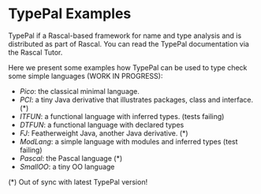 # TypePal Examples

TypePal if a Rascal-based framework for name and type analysis and is distributed as part of Rascal. You can read the TypePal documentation via the Rascal Tutor.

Here we present some examples how TypePal can be used to type check some simple languages (WORK IN PROGRESS):

* _Pico_: the classical minimal language.
* _PCI_: a tiny Java derivative that illustrates packages, class and interface. (*)
* _ITFUN_: a functional language with inferred types. (tests failing)
* _DTFUN_: a functional language with declared types
* _FJ_: Featherweight Java, another Java derivative. (*)
* _ModLang_: a simple language with modules and inferred types (test failing)
* _Pascal_: the Pascal language (*)
* _SmallOO_: a tiny OO language

(*) Out of sync with latest TypePal version!